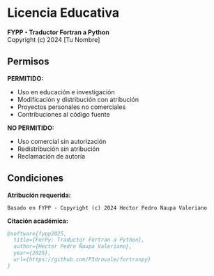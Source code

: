 # Licencia Educativa

**FYPP - Traductor Fortran a Python**  
Copyright (c) 2024 [Tu Nombre]

## Permisos

**PERMITIDO:**
- Uso en educación e investigación
- Modificación y distribución con atribución
- Proyectos personales no comerciales
- Contribuciones al código fuente

 **NO PERMITIDO:**
- Uso comercial sin autorización
- Redistribución sin atribución
- Reclamación de autoría

## Condiciones

**Atribución requerida:**
```
Basado en FYPP - Copyright (c) 2024 Hector Pedro Ñaupa Valeriano
```

**Citación académica:**
```bibtex
@software{fypp2025,
  title={ForPy: Traductor Fortran a Python},
  author={Hector Pedro Ñaupa Valeriano},
  year={2025},
  url={https://github.com/P3drovale/fortranpy}
}
